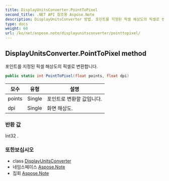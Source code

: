 ```yaml
---
title: DisplayUnitsConverter.PointToPixel
second_title: .NET API 참조용 Aspose.Note
description: DisplayUnitsConverter 방법. 포인트를 지정된 픽셀 해상도의 픽셀로 변환합니다.
type: docs
weight: 60
url: /ko/net/aspose.note/displayunitsconverter/pointtopixel/
---
```

## DisplayUnitsConverter.PointToPixel method

포인트를 지정된 픽셀 해상도의 픽셀로 변환합니다.

```csharp
public static int PointToPixel(float points, float dpi)
```

| 모수 | 유형 | 설명 |
| --- | --- | --- |
| points | Single | 포인트로 변환할 값입니다. |
| dpi | Single | 화면 해상도. |

### 반환 값

Int32 .

### 또한보십시오

* class [DisplayUnitsConverter](../)
* 네임스페이스 [Aspose.Note](../../displayunitsconverter/)
* 집회 [Aspose.Note](../../../)


